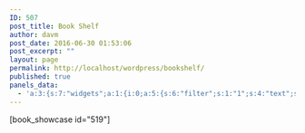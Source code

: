 ```yaml
---
ID: 507
post_title: Book Shelf
author: davm
post_date: 2016-06-30 01:53:06
post_excerpt: ""
layout: page
permalink: http://localhost/wordpress/bookshelf/
published: true
panels_data:
  - 'a:3:{s:7:"widgets";a:1:{i:0;a:5:{s:6:"filter";s:1:"1";s:4:"text";s:31:"<p>[book_showcase id="519"]</p>";s:5:"title";s:0:"";s:4:"type";s:6:"visual";s:11:"panels_info";a:7:{s:5:"class";s:31:"SiteOrigin_Widget_Editor_Widget";s:3:"raw";b:0;s:4:"grid";i:0;s:4:"cell";i:0;s:2:"id";i:0;s:9:"widget_id";s:36:"b817aa5c-73a9-4812-856e-5d42e771c534";s:5:"style";a:0:{}}}}s:5:"grids";a:1:{i:0;a:2:{s:5:"cells";i:1;s:5:"style";a:0:{}}}s:10:"grid_cells";a:1:{i:0;a:2:{s:4:"grid";i:0;s:6:"weight";i:1;}}}'
---
```

[book_showcase id="519"]